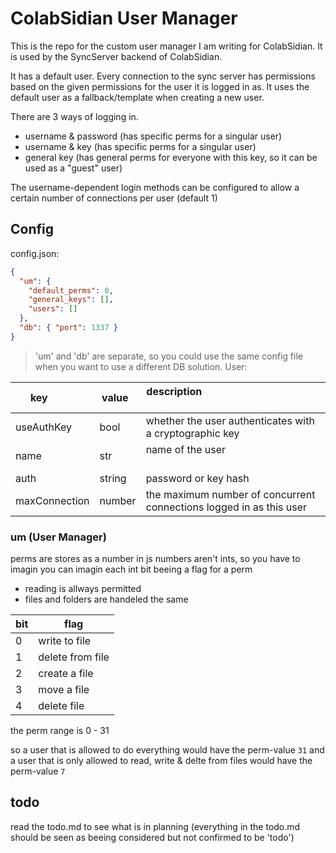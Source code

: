 # ColabSidian User Manager

This is the repo for the custom user manager I am writing for ColabSidian.
It is used by the SyncServer backend of ColabSidian.

It has a default user.
Every connection to the sync server has permissions based on the given permissions for the user it is logged in as.
It uses the default user as a fallback/template when creating a new user.

There are 3 ways of logging in.

- username & password (has specific perms for a singular user) <!--? only one connection per user???? -->
- username & key (has specific perms for a singular user) <!--? sha256/RSA??? -->
- general key (has general perms for everyone with this key, so it can be used as a "guest" user) <!--? simple pass-phrase possible??? -->

The username-dependent login methods can be configured to allow a certain number of connections per user (default 1)

## Config

config.json:

```json
{
  "um": {
    "default_perms": 0,
    "general_keys": [],
    "users": []
  },
  "db": { "port": 1337 }
}
```

> 'um' and 'db' are separate, so you could use the same config file when you want to use a different DB solution.
User:

| key           | value  | description                                                       |
| ------------- | ------ | ----------------------------------------------------------------- |
useAuthKey | bool | whether the user authenticates with a cryptographic key
| name          | str    | name of the user                                                  |
| auth | string | password or key hash |
maxConnection | number | the maximum number of concurrent connections logged in as this user |

### um (User Manager)

perms are stores as a number <!--TODO maybe add more perm options-->
in js numbers aren't ints, so you have to imagin
you can imagin each int bit beeing a flag for a perm

- reading is allways permitted
- files and folders are handeled the same

| bit | flag             |
| --- | ---------------- |
| 0   | write to file    |
| 1   | delete from file |
| 2   | create a file    |
| 3   | move a file      |
| 4   | delete file      |

the perm range is 0 - 31

so a user that is allowed to do everything would have the perm-value `31`
and a user that is only allowed to read, write & delte from files would have the perm-value `7`

## todo

read the todo.md to see what is in planning
(everything in the todo.md should be seen as beeing considered but not confirmed to be 'todo')

